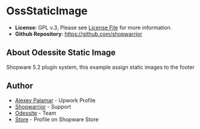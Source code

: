 # OssStaticImage
- **License**: GPL v.3, Please see [License File](LICENSE) for more information.
- **Github Repository**: <https://github.com/shopwarrior>

## About Odessite Static Image

Shopware 5.2 plugin system, this example assign static images to the footer

## Author

* [Alexey Palamar](https://www.upwork.com/o/profiles/users/_~01892f92fc00da0f42/) - Upwork Profile
* [Shopwarrior](http://shopwarrior.net/) - Support
* [Odessite](http://odessite.com.ua/) - Team
* [Store](http://store.shopware.com/odessite.html) - Profile on Shopware Store